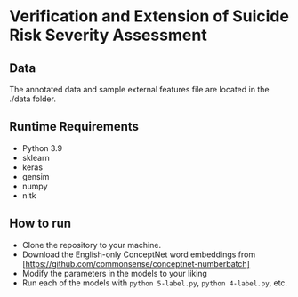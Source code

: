 # Verification and Extension of Suicide Risk Severity Assessment

## Data
The annotated data and sample external features file are located in the ./data folder.

## Runtime Requirements
- Python 3.9
- sklearn
- keras
- gensim
- numpy
- nltk

## How to run
- Clone the repository to your machine.
- Download the English-only ConceptNet word embeddings from [https://github.com/commonsense/conceptnet-numberbatch]
- Modify the parameters in the models to your liking
- Run each of the models with ```python 5-label.py```, ```python 4-label.py```, etc.
